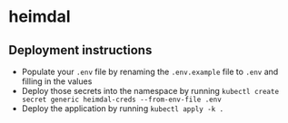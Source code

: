 # heimdal

## Deployment instructions

- Populate your `.env` file by renaming the `.env.example` file to `.env` and filling in the values
- Deploy those secrets into the namespace by running `kubectl create secret generic heimdal-creds --from-env-file .env`
- Deploy the application by running `kubectl apply -k .`

